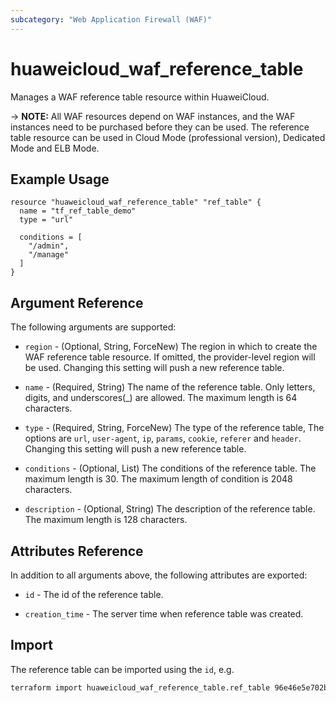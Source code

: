```yaml
---
subcategory: "Web Application Firewall (WAF)"
---
```


# huaweicloud_waf_reference_table

Manages a WAF reference table resource within HuaweiCloud.

-> **NOTE:** All WAF resources depend on WAF instances, and the WAF instances need to be purchased before they can be
used. The reference table resource can be used in Cloud Mode (professional version), Dedicated Mode and ELB Mode.

## Example Usage

```hcl
resource "huaweicloud_waf_reference_table" "ref_table" {
  name = "tf_ref_table_demo"
  type = "url"

  conditions = [
    "/admin",
    "/manage"
  ]
}
```

## Argument Reference

The following arguments are supported:

* `region` - (Optional, String, ForceNew) The region in which to create the WAF reference table resource. If omitted,
  the provider-level region will be used. Changing this setting will push a new reference table.

* `name` - (Required, String) The name of the reference table. Only letters, digits, and underscores(_) are allowed. The
  maximum length is 64 characters.

* `type` - (Required, String, ForceNew) The type of the reference table, The options are `url`, `user-agent`, `ip`,
  `params`, `cookie`, `referer` and `header`. Changing this setting will push a new reference table.

* `conditions` - (Optional, List) The conditions of the reference table. The maximum length is 30. The maximum length of
  condition is 2048 characters.

* `description` - (Optional, String) The description of the reference table. The maximum length is 128 characters.

## Attributes Reference

In addition to all arguments above, the following attributes are exported:

* `id` - The id of the reference table.

* `creation_time` - The server time when reference table was created.

## Import

The reference table can be imported using the `id`, e.g.

```sh
terraform import huaweicloud_waf_reference_table.ref_table 96e46e5e702b4e2aa5609ad287de4788
```
